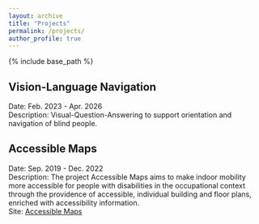 ```yaml
---
layout: archive
title: "Projects"
permalink: /projects/
author_profile: true
---
```


{% include base_path %}

## Vision-Language Navigation
Date: Feb. 2023 - Apr. 2026 <br>
Description: Visual-Question-Answering to support orientation and navigation of blind people.


## Accessible Maps
Date: Sep. 2019 - Dec. 2022 <br>
Description: The project Accessible Maps aims to make indoor mobility more accessible for people with disabilities in the occupational context through the providence of accessible, individual building and floor plans, enriched with accessibility information.  <br>
Site: [Accessible Maps](https://accessiblemaps.de/?page_id=121&lang=en)